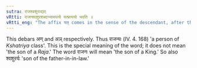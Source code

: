 ```yaml
---
sutra: राजश्वशुराद्यत्
vRtti: राजन्श्वशुरशब्दाभ्यामपत्ये यत्प्रत्ययो भवति ॥
vRtti_eng: "The affix यत् comes in the sense of the descendant, after the words 'राजन्' and 'श्वशुर.'"
---
```

This debars अण् and अञ् respectively. Thus राजन्यः (IV. 4. 168) 'a person of _Kshatriya_ class'. This is the special meaning of the word; it does not mean 'the son of a _Raja_.' The word राजनः will mean 'the son of a King.' So also श्वशुरर्यः 'son of the father-in-in-law.'
